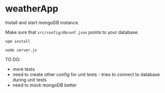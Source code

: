 # weatherApp

Install and start mongoDB instance.

Make sure that `src/config/dbconf.json` points to your database.

```
npm install

node server.js
```

TO DO:
- more tests
- need to create other config for unit tests - tries to connect to database during unit tests
- need to mock mongoDB better